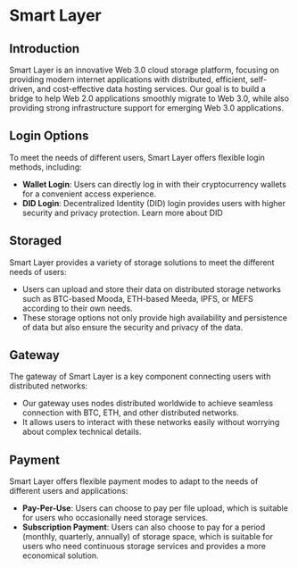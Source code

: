# Smart Layer

## Introduction

Smart Layer is an innovative Web 3.0 cloud storage platform, focusing on providing modern internet applications with distributed, efficient, self-driven, and cost-effective data hosting services. Our goal is to build a bridge to help Web 2.0 applications smoothly migrate to Web 3.0, while also providing strong infrastructure support for emerging Web 3.0 applications.

## Login Options

To meet the needs of different users, Smart Layer offers flexible login methods, including:

- **Wallet Login**: Users can directly log in with their cryptocurrency wallets for a convenient access experience.
- **DID Login**: Decentralized Identity (DID) login provides users with higher security and privacy protection. Learn more about DID

## Storaged

Smart Layer provides a variety of storage solutions to meet the different needs of users:

- Users can upload and store their data on distributed storage networks such as BTC-based Mooda, ETH-based Meeda, IPFS, or MEFS according to their own needs.
- These storage options not only provide high availability and persistence of data but also ensure the security and privacy of the data.

## Gateway

The gateway of Smart Layer is a key component connecting users with distributed networks:

- Our gateway uses nodes distributed worldwide to achieve seamless connection with BTC, ETH, and other distributed networks.
- It allows users to interact with these networks easily without worrying about complex technical details.

## Payment

Smart Layer offers flexible payment modes to adapt to the needs of different users and applications:

- **Pay-Per-Use**: Users can choose to pay per file upload, which is suitable for users who occasionally need storage services.
- **Subscription Payment**: Users can also choose to pay for a period (monthly, quarterly, annually) of storage space, which is suitable for users who need continuous storage services and provides a more economical solution.
